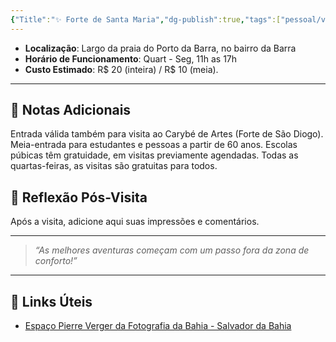 ```yaml
---
{"Title":"✨ Forte de Santa Maria","dg-publish":true,"tags":["pessoal/viagem","pessoal/lugares/museus"],"permalink":"/4-review-do-caos/forte-de-santa-maria/","dgPassFrontmatter":true}
---
```



- **Localização**: Largo da praia do Porto da Barra, no bairro da Barra
- **Horário de Funcionamento**:  Quart - Seg,  11h as 17h 
- **Custo Estimado**: R$ 20 (inteira) / R$ 10 (meia).
---
## 📔 Notas Adicionais
Entrada válida também para visita ao Carybé de Artes (Forte de São Diogo).
Meia-entrada para estudantes e pessoas a partir de 60 anos. Escolas púbicas têm gratuidade, em visitas previamente agendadas. Todas as quartas-feiras, as visitas são gratuitas para todos.
## 🐧 Reflexão Pós-Visita
Após a visita, adicione aqui suas impressões e comentários.

---
> _“As melhores aventuras começam com um passo fora da zona de conforto!”_
---
## 🔗 Links Úteis
- [Espaço Pierre Verger da Fotografia da Bahia - Salvador da Bahia](https://www.salvadordabahia.com/experiencias/espaco-pierre-verger-da-fotografia-da-bahia/)